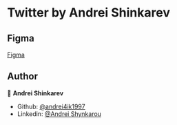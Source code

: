 # Twitter by Andrei Shinkarev

## Figma

[Figma](https://www.figma.com/file/GFOIHqDzp8ngoxxwiRBAgH/Twitter-by-Andrei-Shynkarou?node-id=27%3A1277)

## Author

👤 **Andrei Shinkarev**

- Github: [@andrei4ik1997](https://github.com/andrei4ik1997)
- Linkedin: [@Andrei Shynkarou](https://www.linkedin.com/in/andrei-shynkarou-874425223/)
